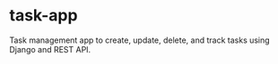 # task-app
Task management app to create, update, delete, and track tasks using Django and REST API.
